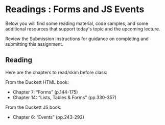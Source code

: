 # Readings : Forms and JS Events

Below you will find some reading material, code samples, and some additional resources that support today's topic and the upcoming lecture.

Review the Submission Instructions for guidance on completing and submitting this assignment.

## Reading

Here are the chapters to read/skim before class:

From the Duckett HTML book:

- Chapter 7: “Forms” (p.144-175)
- Chapter 14: “Lists, Tables & Forms” (pp.330-357)

From the Duckett JS book:

- Chapter 6: “Events” (pp.243-292)

<!-- 
## Additional Resources

### Videos

### Bookmark/Skim
 -->
